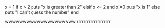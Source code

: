 
x = 1
if x > 2
   puts "x is greater than 2"
elsif x <= 2 and x!=0
   puts "x is 1"
else
   puts "I can't guess the number"
end

wwwwwwwwwwwwwwwwwwww
rrrrrrrrrrrrrrrrrrrr
